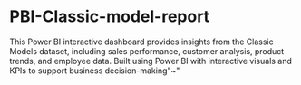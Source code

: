 # PBI-Classic-model-report
This Power BI interactive dashboard provides insights from the Classic Models dataset, including sales performance, customer analysis, product trends, and employee data. Built using Power BI with interactive visuals and KPIs to support business decision-making"~"
